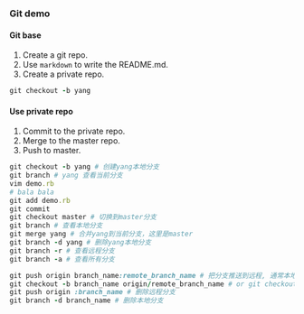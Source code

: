 ### Git demo

#### Git base

1. Create a git repo.
2. Use `markdown` to write the README.md.
3. Create a private repo.
```ruby
git checkout -b yang
```

#### Use private repo
1. Commit to the private repo.
2. Merge to the master repo.
3. Push to master.
```ruby
git checkout -b yang # 创建yang本地分支
git branch # yang 查看当前分支
vim demo.rb
# bala bala
git add demo.rb
git commit
git checkout master # 切换到master分支
git branch # 查看本地分支
git merge yang # 合并yang到当前分支，这里是master
git branch -d yang # 删除yang本地分支
git branch -r # 查看远程分支
git branch -a # 查看所有分支
```


```ruby
git push origin branch_name:remote_branch_name # 把分支推送到远程, 通常本地分支的名字和远程分支相同
git checkout -b branch_name origin/remote_branch_name # or git checkout --track origin/remote_branch_name
git push origin :branch_name # 删除远程分支
git branch -d branch_name # 删除本地分支
```
